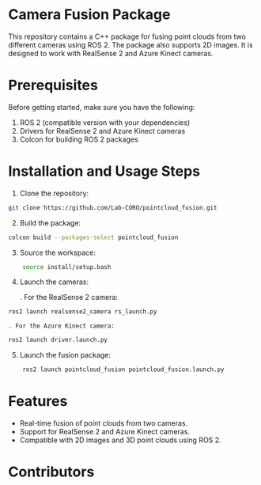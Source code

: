 # Camera Fusion Package

This repository contains a C++ package for fusing point clouds from two different cameras using ROS 2. The package also supports 2D images. It is designed to work with RealSense 2 and Azure Kinect cameras.

# Prerequisites

Before getting started, make sure you have the following:

1. ROS 2 (compatible version with your dependencies)
2. Drivers for RealSense 2 and Azure Kinect cameras
3. Colcon for building ROS 2 packages

# Installation and Usage Steps

1. Clone the repository:
```bash
git clone https://github.com/Lab-CORO/pointcloud_fusion.git
```
2. Build the package:
```bash
colcon build --packages-select pointcloud_fusion
```
3. Source the workspace:
```bash
    source install/setup.bash
```
4. Launch the cameras:

    . For the RealSense 2 camera:
```bash
ros2 launch realsense2_camera rs_launch.py
```
    . For the Azure Kinect camera:
```bash
ros2 launch driver.launch.py
```
5. Launch the fusion package:
```bash
    ros2 launch pointcloud_fusion pointcloud_fusion.launch.py
```
# Features

- Real-time fusion of point clouds from two cameras.
- Support for RealSense 2 and Azure Kinect cameras.
- Compatible with 2D images and 3D point clouds using ROS 2.

# Contributors

